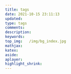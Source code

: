 ```yaml
---
title: tags
date: 2021-10-15 23:11:13
updated:
type: tags
comments:
description:
keywords:
top_img:   /img/bg_index.jpg
mathjax:
katex:
aside:
aplayer:
highlight_shrink:
---
```


